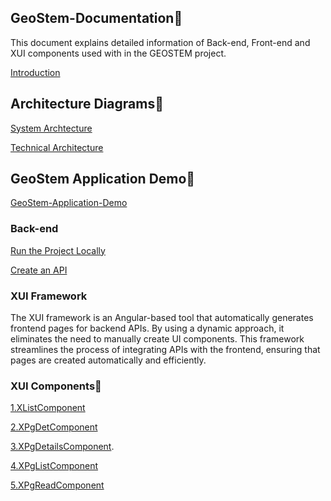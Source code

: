 ## GeoStem-Documentation📄
This document explains detailed information of Back-end, Front-end and XUI components used with in the GEOSTEM project.

[Introduction](https://github.com/mariaphilo2024/GeoStem-Documentation/blob/main/Introduction/Introducion.md)

## Architecture Diagrams🎨
[System Archtecture](https://github.com/mariaphilo2024/GeoStem-Documentation/blob/main/images/SystemArchitecture.md)

[Technical Architecture](https://github.com/mariaphilo2024/GeoStem-Documentation/blob/main/images/TechnicalArchitecture.md)

## GeoStem Application Demo🎥
<a href="https://drive.google.com/file/d/1CDSiecacWq9dZLvC2J5--Y2Jhtfu80uR/view" target="_blank">GeoStem-Application-Demo</a>

### Back-end
[Run the Project Locally](https://github.com/mariaphilo2024/GeoStem-Documentation/blob/main/Back-end/RunProjectLocally.md)

[Create an API](https://github.com/mariaphilo2024/GeoStem-Documentation/blob/main/Back-end/CreateAnAPI.md)

### XUI Framework
The XUI framework is an Angular-based tool that automatically generates frontend pages for backend APIs. By using a dynamic approach, it eliminates the need to manually create UI components. This framework streamlines the process of integrating APIs with the frontend, ensuring that pages are created automatically and efficiently.
### XUI Components📖
[1.XListComponent](https://github.com/mariaphilo2024/GeoStem-Documentation/blob/main/XUIComponents/XListComponent.md)

[2.XPgDetComponent](https://github.com/mariaphilo2024/GeoStem-Documentation/blob/main/XUIComponents/XPgDetComponent.md)

[3.XPgDetailsComponent](https://github.com/mariaphilo2024/GeoStem-Documentation/blob/main/XUIComponents/XPgDetailsComponent.md).

[4.XPgListComponent](https://github.com/mariaphilo2024/GeoStem-Documentation/blob/main/XUIComponents/XPgListComponent.md)

[5.XPgReadComponent](https://github.com/mariaphilo2024/GeoStem-Documentation/blob/main/XUIComponents/XPgReadComponent.md)


